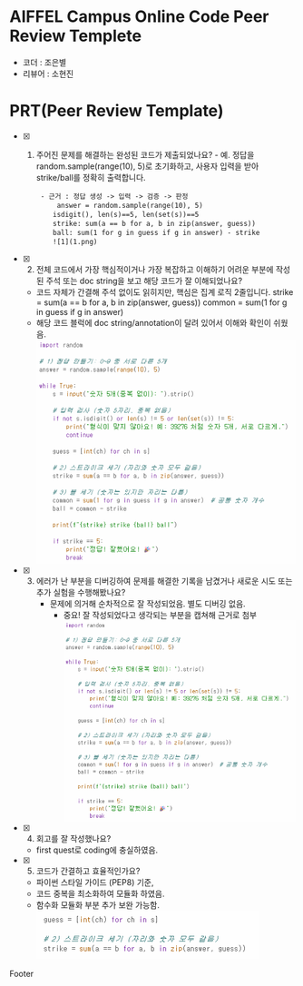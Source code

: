 # AIFFEL Campus Online Code Peer Review Templete
- 코더 : 조은별
- 리뷰어 : 소현진


# PRT(Peer Review Template)
- [X] 1. 주어진 문제를 해결하는 완성된 코드가 제출되었나요? 
          - 예. 정답을 random.sample(range(10), 5)로 초기화하고, 
               사용자 입력을 받아 strike/ball를 정확히 출력합니다.

          - 근거 : 정답 생성 -> 입력 -> 검증 -> 판정
              answer = random.sample(range(10), 5)
             isdigit(), len(s)==5, len(set(s))==5
             strike: sum(a == b for a, b in zip(answer, guess))
             ball: sum(1 for g in guess if g in answer) - strike
             ![1](1.png)

- [X] 2. 전체 코드에서 가장 핵심적이거나 가장 복잡하고 이해하기 어려운 부분에 작성된 
주석 또는 doc string을 보고 해당 코드가 잘 이해되었나요?
    - 코드 자체가 간결해 주석 없이도 읽히지만, 핵심은 집계 로직 2줄입니다.
       strike = sum(a == b for a, b in zip(answer, guess))
       common = sum(1 for g in guess if g in answer) 
    - 해당 코드 블럭에 doc string/annotation이 달려 있어서 이해와 확인이 쉬웠음.
              ![2](2.png)

- [X] 3. 에러가 난 부분을 디버깅하여 문제를 해결한 기록을 남겼거나
새로운 시도 또는 추가 실험을 수행해봤나요?
      - 문제에 의거해 순차적으로 잘 작성되었음. 별도 디버깅 없음.
        - 중요! 잘 작성되었다고 생각되는 부분을 캡쳐해 근거로 첨부
         ![2](2.png) 
- [X] 4. 회고를 잘 작성했나요?
    - first quest로 coding에 충실하였음.

- [X] 5. 코드가 간결하고 효율적인가요?
    - 파이썬 스타일 가이드 (PEP8) 기준, 
    - 코드 중복을 최소화하여 모듈화 하였음. 
    - 함수화 모듈화 부분 추가 보완 가능함.
       ![3](3.png)

Footer
